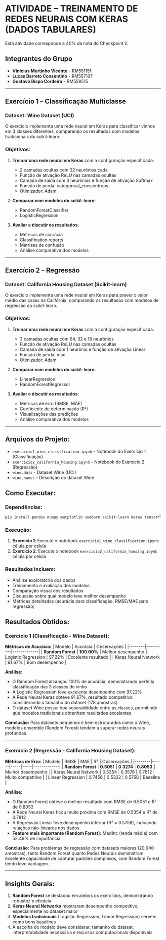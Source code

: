 # ATIVIDADE – TREINAMENTO DE REDES NEURAIS COM KERAS (DADOS TABULARES)

Esta atividade corresponde a 40% da nota do Checkpoint 2.

## Integrantes do Grupo
- **Vinicius Murtinho Vicente** - RM551151
- **Lucas Barreto Consentino** - RM557107  
- **Gustavo Bispo Cordeiro** - RM558515

---

## Exercício 1 – Classificação Multiclasse

### Dataset: Wine Dataset (UCI)

O exercício implementa uma rede neural em Keras para classificar vinhos em 3 classes diferentes, comparando os resultados com modelos tradicionais do scikit-learn.

### Objetivos:
1. **Treinar uma rede neural em Keras** com a configuração especificada:
   - 2 camadas ocultas com 32 neurônios cada
   - Função de ativação ReLU nas camadas ocultas
   - Camada de saída com 3 neurônios e função de ativação Softmax
   - Função de perda: categorical_crossentropy
   - Otimizador: Adam

2. **Comparar com modelos do scikit-learn**:
   - RandomForestClassifier
   - LogisticRegression

3. **Avaliar e discutir os resultados**:
   - Métricas de acurácia
   - Classification reports
   - Matrizes de confusão
   - Análise comparativa dos modelos

---

## Exercício 2 – Regressão

### Dataset: California Housing Dataset (Scikit-learn)

O exercício implementa uma rede neural em Keras para prever o valor médio das casas na Califórnia, comparando os resultados com modelos de regressão do scikit-learn.

### Objetivos:
1. **Treinar uma rede neural em Keras** com a configuração especificada:
   - 3 camadas ocultas com 64, 32 e 16 neurônios
   - Função de ativação ReLU nas camadas ocultas
   - Camada de saída com 1 neurônio e função de ativação Linear
   - Função de perda: mse
   - Otimizador: Adam

2. **Comparar com modelos do scikit-learn**:
   - LinearRegression
   - RandomForestRegressor

3. **Avaliar e discutir os resultados**:
   - Métricas de erro (RMSE, MAE)
   - Coeficiente de determinação (R²)
   - Visualizações das predições
   - Análise comparativa dos modelos

---

## Arquivos do Projeto:
- `exercicio1_wine_classification.ipynb` - Notebook do Exercício 1 (Classificação)
- `exercicio2_california_housing.ipynb` - Notebook do Exercício 2 (Regressão)
- `wine.data` - Dataset Wine (UCI)
- `wine.names` - Descrição do dataset Wine

## Como Executar:

### Dependências:
```bash
pip install pandas numpy matplotlib seaborn scikit-learn keras tensorflow
```

### Execução:
1. **Exercício 1**: Execute o notebook `exercicio1_wine_classification.ipynb` célula por célula
2. **Exercício 2**: Execute o notebook `exercicio2_california_housing.ipynb` célula por célula

### Resultados Incluem:
- Análise exploratória dos dados
- Treinamento e avaliação dos modelos
- Comparação visual dos resultados
- Discussão sobre qual modelo teve melhor desempenho
- Métricas detalhadas (acurácia para classificação, RMSE/MAE para regressão)

## Resultados Obtidos:

### Exercício 1 (Classificação - Wine Dataset):

**Métricas de Acurácia:**
| Modelo | Acurácia | Observações |
|--------|----------|-------------|
| **Random Forest** | **100.00%** | Melhor desempenho |
| Logistic Regression | 97.22% | Excelente resultado |
| Keras Neural Network | 91.67% | Bom desempenho |

**Análise:**
- O Random Forest alcançou 100% de acurácia, demonstrando perfeita classificação das 3 classes de vinho
- A Logistic Regression teve excelente desempenho com 97.22%
- A Rede Neural Keras obteve 91.67%, resultado competitivo considerando o tamanho do dataset (178 amostras)
- O dataset Wine possui boa separabilidade entre as classes, permitindo que modelos tradicionais obtenham resultados excelentes

**Conclusão:** Para datasets pequenos e bem estruturados como o Wine, modelos ensemble (Random Forest) tendem a superar redes neurais profundas.

---

### Exercício 2 (Regressão - California Housing Dataset):

**Métricas de Erro:**
| Modelo | RMSE | MAE | R² | Observações |
|--------|------|-----|-----|-------------|
| **Random Forest** | **0.5051** | **0.3274** | **0.8053** | Melhor desempenho |
| Keras Neural Network | 0.5354 | 0.3578 | 0.7812 | Muito competitivo |
| Linear Regression | 0.7456 | 0.5332 | 0.5758 | Baseline |

**Análise:**
- O Random Forest obteve o melhor resultado com RMSE de 0.5051 e R² de 0.8053
- A Rede Neural Keras ficou muito próxima com RMSE de 0.5354 e R² de 0.7812
- A Regressão Linear teve desempenho inferior (R² = 0.5758), indicando relações não-lineares nos dados
- **Feature mais importante (Random Forest):** MedInc (renda média) com 52.49% de importância

**Conclusão:** Para problemas de regressão com datasets maiores (20.640 amostras), tanto Random Forest quanto Redes Neurais demonstram excelente capacidade de capturar padrões complexos, com Random Forest tendo leve vantagem.

---

## Insights Gerais:

1. **Random Forest** se destacou em ambos os exercícios, demonstrando robustez e eficácia
2. **Keras Neural Networks** mostraram desempenho competitivo, especialmente no dataset maior
3. **Modelos tradicionais** (Logistic Regression, Linear Regression) servem como bons baselines
4. A escolha do modelo deve considerar: tamanho do dataset, interpretabilidade necessária e recursos computacionais disponíveis
